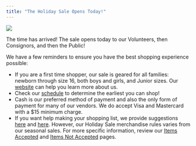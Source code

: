 ```yaml
---
title: "The Holiday Sale Opens Today!"
---
```


![](/img/blog/Facebook-Ad-2-2.jpg)

The time has arrived! The sale opens today to our Volunteers, then Consignors, and then the Public!

We have a few reminders to ensure you have the best shopping experience possible:

* If you are a first time shopper, our sale is geared for all families: newborn through size 16, both boys and girls, and Junior sizes. Our [website](/index.php?page_id=39) can help you learn more about us.
* Check our [schedule](/events/) to determine the earliest you can shop!
* Cash is our preferred method of payment and also the only form of payment for many of our vendors. We do accept Visa and Mastercard with a $15 minimum charge.
* If you want help making your shopping list, we provide suggestions [here](/how-to-make-your-shopping-list-2/) and [here](/shopping-ahead-at-boutique-for-a-week-2/). However, our Holiday Sale merchandise rules varies from our seasonal sales. For more specific information, review our [Items Accepted](/consignors/items-accepted/items-accepted-2/) and [Items Not Accepted](/consignors/items-accepted/items-we-cannot-accept/) pages.
